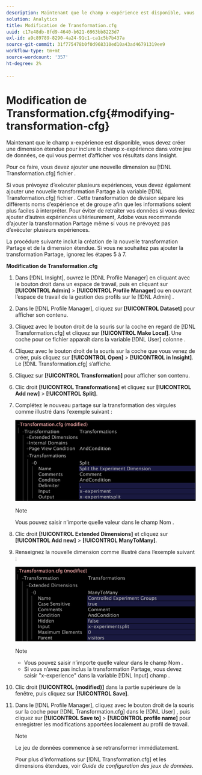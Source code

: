 ```yaml
---
description: Maintenant que le champ x-expérience est disponible, vous devez créer une dimension étendue pour inclure le champ x-expérience dans votre jeu de données, ce qui vous permet d’afficher vos résultats dans Insight.
solution: Analytics
title: Modification de Transformation.cfg
uuid: c17e48db-8fd9-4640-b621-6963bb8223d7
exl-id: a9c89789-8290-4a24-91c1-ca1c5b7b437a
source-git-commit: 31f775478b0f0d968310ed10a43ad46791319ee9
workflow-type: tm+mt
source-wordcount: '357'
ht-degree: 2%

---
```


# Modification de Transformation.cfg{#modifying-transformation-cfg}

Maintenant que le champ x-expérience est disponible, vous devez créer une dimension étendue pour inclure le champ x-expérience dans votre jeu de données, ce qui vous permet d’afficher vos résultats dans Insight.

Pour ce faire, vous devez ajouter une nouvelle dimension au [!DNL Transformation.cfg] fichier .

Si vous prévoyez d’exécuter plusieurs expériences, vous devez également ajouter une nouvelle transformation Partage à la variable [!DNL Transformation.cfg] fichier . Cette transformation de division sépare les différents noms d’expérience et de groupe afin que les informations soient plus faciles à interpréter. Pour éviter de retraiter vos données si vous deviez ajouter d’autres expériences ultérieurement, Adobe vous recommande d’ajouter la transformation Partage même si vous ne prévoyez pas d’exécuter plusieurs expériences.

La procédure suivante inclut la création de la nouvelle transformation Partage et de la dimension étendue. Si vous ne souhaitez pas ajouter la transformation Partage, ignorez les étapes 5 à 7.

**Modification de Transformation.cfg**

1. Dans [!DNL Insight], ouvrez le [!DNL Profile Manager] en cliquant avec le bouton droit dans un espace de travail, puis en cliquant sur **[!UICONTROL Admin]** > **[!UICONTROL Profile Manager]** ou en ouvrant l’espace de travail de la gestion des profils sur le [!DNL Admin] .
1. Dans le [!DNL Profile Manager], cliquez sur **[!UICONTROL Dataset]** pour afficher son contenu.
1. Cliquez avec le bouton droit de la souris sur la coche en regard de [!DNL Transformation.cfg] et cliquez sur **[!UICONTROL Make Local]**. Une coche pour ce fichier apparaît dans la variable [!DNL User] colonne .
1. Cliquez avec le bouton droit de la souris sur la coche que vous venez de créer, puis cliquez sur **[!UICONTROL Open]** > **[!UICONTROL in Insight]**. Le [!DNL Transformation.cfg] s’affiche.
1. Cliquez sur **[!UICONTROL Transformation]** pour afficher son contenu.
1. Clic droit **[!UICONTROL Transformations]** et cliquez sur **[!UICONTROL Add new]** > **[!UICONTROL Split]**.
1. Complétez le nouveau partage sur la transformation des virgules comme illustré dans l’exemple suivant :

   ![Infos sur l’étape](assets/New_split_transformation.png)

   >[!NOTE]
   >
   >Vous pouvez saisir n’importe quelle valeur dans le champ Nom .

1. Clic droit **[!UICONTROL Extended Dimensions]** et cliquez sur **[!UICONTROL Add new]** > **[!UICONTROL ManyToMany]**.
1. Renseignez la nouvelle dimension comme illustré dans l’exemple suivant :

   ![Infos sur l’étape](assets/New_Dimension_controlled_experiment_groups.png)

   >[!NOTE]
   >
   >* Vous pouvez saisir n’importe quelle valeur dans le champ Nom .
   >* Si vous n’avez pas inclus la transformation Partage, vous devez saisir &quot;x-experience&quot; dans la variable [!DNL Input] champ .


1. Clic droit **[!UICONTROL (modified)]** dans la partie supérieure de la fenêtre, puis cliquez sur **[!UICONTROL Save]**.
1. Dans le [!DNL Profile Manager], cliquez avec le bouton droit de la souris sur la coche pour [!DNL Transformation.cfg] dans le [!DNL User] , puis cliquez sur **[!UICONTROL Save to]** > **[!UICONTROL profile name]** pour enregistrer les modifications apportées localement au profil de travail.

   >[!NOTE]
   >
   >Le jeu de données commence à se retransformer immédiatement.

   Pour plus d’informations sur [!DNL Transformation.cfg] et les dimensions étendues, voir *Guide de configuration des jeux de données*.
